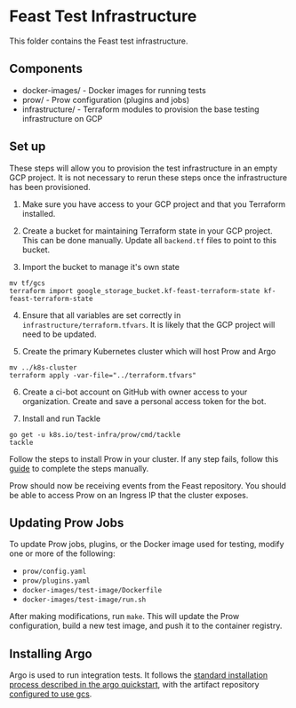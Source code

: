 # Feast Test Infrastructure

This folder contains the Feast test infrastructure.

## Components

* docker-images/ - Docker images for running tests
* prow/ - Prow configuration (plugins and jobs)
* infrastructure/ - Terraform modules to provision the base testing infrastructure on GCP

## Set up

These steps will allow you to provision the test infrastructure in an empty GCP project. It is not necessary to rerun these steps once the infrastructure has been provisioned.

1. Make sure you have access to your GCP project and that you Terraform installed.

2. Create a bucket for maintaining Terraform state in your GCP project. This can be done manually. Update all `backend.tf` files to point to this bucket.

3. Import the bucket to manage it's own state

```
mv tf/gcs
terraform import google_storage_bucket.kf-feast-terraform-state kf-feast-terraform-state
```

4. Ensure that all variables are set correctly in `infrastructure/terraform.tfvars`. It is likely that the GCP project will need to be updated.

5. Create the primary Kubernetes cluster which will host Prow and Argo

```
mv ../k8s-cluster
terraform apply -var-file="../terraform.tfvars"
```

6. Create a ci-bot account on GitHub with owner access to your organization. Create and save a personal access token for the bot.

7. Install and run Tackle

```
go get -u k8s.io/test-infra/prow/cmd/tackle
tackle
```

Follow the steps to install Prow in your cluster. If any step fails, follow this [guide](https://github.com/kubernetes/test-infra/blob/master/prow/getting_started_deploy.md) to complete the steps manually. 

Prow should now be receiving events from the Feast repository. You should be able to access Prow on an Ingress IP that the cluster exposes.

## Updating Prow Jobs

To update Prow jobs, plugins, or the Docker image used for testing, modify one or more of the following: 

- `prow/config.yaml`
- `prow/plugins.yaml`
- `docker-images/test-image/Dockerfile`
- `docker-images/test-image/run.sh`

After making modifications, run `make`. This will update the Prow configuration, build a new test image, and push it to the container registry.

## Installing Argo

Argo is used to run integration tests. It follows the [standard installation process described in the argo quickstart](https://github.com/argoproj/argo/blob/master/demo.md), with the artifact repository [configured to use gcs](https://github.com/argoproj/argo/blob/master/ARTIFACT_REPO.md).